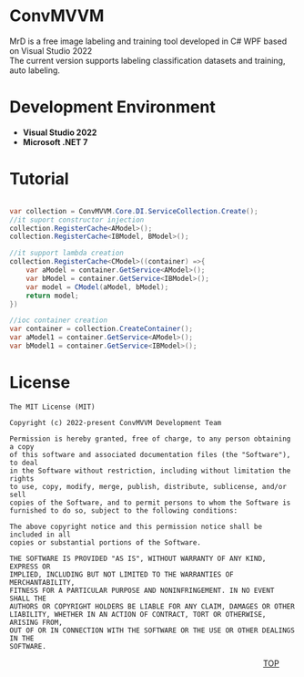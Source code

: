 
ConvMVVM
=======================
MrD is a free image labeling and training tool developed in C# WPF based on Visual Studio 2022 <br/>
The current version supports labeling classification datasets and training, auto labeling.



Development Environment
=======================
 - **Visual Studio 2022**
 - **Microsoft .NET 7**


Tutorial
=======================
```csharp

var collection = ConvMVVM.Core.DI.ServiceCollection.Create();
//it suport constructor injection 
collection.RegisterCache<AModel>();
collection.RegisterCache<IBModel, BModel>();

//it support lambda creation 
collection.RegisterCache<CModel>((container) =>{
    var aModel = container.GetService<AModel>();
    var bModel = container.GetService<IBModel>();
    var model = CModel(aModel, bModel);
    return model;
})

//ioc container creation
var container = collection.CreateContainer();
var aModel1 = container.GetService<AModel>();
var bModel1 = container.GetService<IBModel>();

```

License
=======================

```
The MIT License (MIT)

Copyright (c) 2022-present ConvMVVM Development Team

Permission is hereby granted, free of charge, to any person obtaining a copy
of this software and associated documentation files (the "Software"), to deal
in the Software without restriction, including without limitation the rights
to use, copy, modify, merge, publish, distribute, sublicense, and/or sell
copies of the Software, and to permit persons to whom the Software is
furnished to do so, subject to the following conditions:

The above copyright notice and this permission notice shall be included in all
copies or substantial portions of the Software.

THE SOFTWARE IS PROVIDED "AS IS", WITHOUT WARRANTY OF ANY KIND, EXPRESS OR
IMPLIED, INCLUDING BUT NOT LIMITED TO THE WARRANTIES OF MERCHANTABILITY,
FITNESS FOR A PARTICULAR PURPOSE AND NONINFRINGEMENT. IN NO EVENT SHALL THE
AUTHORS OR COPYRIGHT HOLDERS BE LIABLE FOR ANY CLAIM, DAMAGES OR OTHER
LIABILITY, WHETHER IN AN ACTION OF CONTRACT, TORT OR OTHERWISE, ARISING FROM,
OUT OF OR IN CONNECTION WITH THE SOFTWARE OR THE USE OR OTHER DEALINGS IN THE
SOFTWARE.
```
<div style="text-align: right; margin-right:30px;"> 

[TOP](#convmvvm) 



</div>
